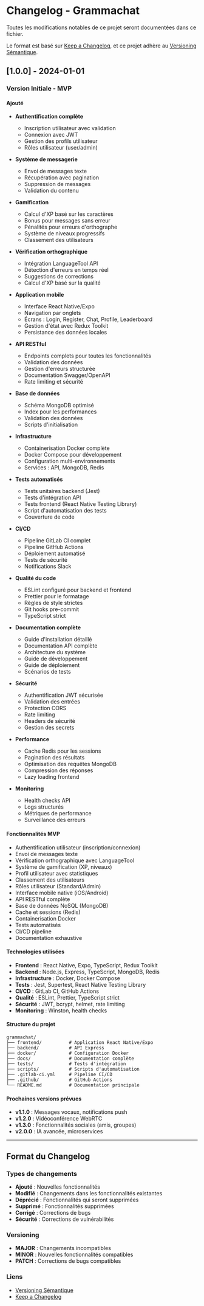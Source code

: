 # Changelog - Grammachat

Toutes les modifications notables de ce projet seront documentées dans ce fichier.

Le format est basé sur [Keep a Changelog](https://keepachangelog.com/fr/1.0.0/),
et ce projet adhère au [Versioning Sémantique](https://semver.org/lang/fr/).

## [1.0.0] - 2024-01-01

### Version Initiale - MVP

#### Ajouté
- **Authentification complète**
  - Inscription utilisateur avec validation
  - Connexion avec JWT
  - Gestion des profils utilisateur
  - Rôles utilisateur (user/admin)

- **Système de messagerie**
  - Envoi de messages texte
  - Récupération avec pagination
  - Suppression de messages
  - Validation du contenu

- **Gamification**
  - Calcul d'XP basé sur les caractères
  - Bonus pour messages sans erreur
  - Pénalités pour erreurs d'orthographe
  - Système de niveaux progressifs
  - Classement des utilisateurs

- **Vérification orthographique**
  - Intégration LanguageTool API
  - Détection d'erreurs en temps réel
  - Suggestions de corrections
  - Calcul d'XP basé sur la qualité

- **Application mobile**
  - Interface React Native/Expo
  - Navigation par onglets
  - Écrans : Login, Register, Chat, Profile, Leaderboard
  - Gestion d'état avec Redux Toolkit
  - Persistance des données locales

- **API RESTful**
  - Endpoints complets pour toutes les fonctionnalités
  - Validation des données
  - Gestion d'erreurs structurée
  - Documentation Swagger/OpenAPI
  - Rate limiting et sécurité

- **Base de données**
  - Schéma MongoDB optimisé
  - Index pour les performances
  - Validation des données
  - Scripts d'initialisation

- **Infrastructure**
  - Containerisation Docker complète
  - Docker Compose pour développement
  - Configuration multi-environnements
  - Services : API, MongoDB, Redis

- **Tests automatisés**
  - Tests unitaires backend (Jest)
  - Tests d'intégration API
  - Tests frontend (React Native Testing Library)
  - Script d'automatisation des tests
  - Couverture de code

- **CI/CD**
  - Pipeline GitLab CI complet
  - Pipeline GitHub Actions
  - Déploiement automatisé
  - Tests de sécurité
  - Notifications Slack

- **Qualité du code**
  - ESLint configuré pour backend et frontend
  - Prettier pour le formatage
  - Règles de style strictes
  - Git hooks pre-commit
  - TypeScript strict

- **Documentation complète**
  - Guide d'installation détaillé
  - Documentation API complète
  - Architecture du système
  - Guide de développement
  - Guide de déploiement
  - Scénarios de tests

- **Sécurité**
  - Authentification JWT sécurisée
  - Validation des entrées
  - Protection CORS
  - Rate limiting
  - Headers de sécurité
  - Gestion des secrets

- **Performance**
  - Cache Redis pour les sessions
  - Pagination des résultats
  - Optimisation des requêtes MongoDB
  - Compression des réponses
  - Lazy loading frontend

- **Monitoring**
  - Health checks API
  - Logs structurés
  - Métriques de performance
  - Surveillance des erreurs

#### Fonctionnalités MVP
-  Authentification utilisateur (inscription/connexion)
-  Envoi de messages texte
-  Vérification orthographique avec LanguageTool
-  Système de gamification (XP, niveaux)
-  Profil utilisateur avec statistiques
-  Classement des utilisateurs
-  Rôles utilisateur (Standard/Admin)
-  Interface mobile native (iOS/Android)
-  API RESTful complète
-  Base de données NoSQL (MongoDB)
-  Cache et sessions (Redis)
-  Containerisation Docker
-  Tests automatisés
-  CI/CD pipeline
-  Documentation exhaustive

#### Technologies utilisées
- **Frontend** : React Native, Expo, TypeScript, Redux Toolkit
- **Backend** : Node.js, Express, TypeScript, MongoDB, Redis
- **Infrastructure** : Docker, Docker Compose
- **Tests** : Jest, Supertest, React Native Testing Library
- **CI/CD** : GitLab CI, GitHub Actions
- **Qualité** : ESLint, Prettier, TypeScript strict
- **Sécurité** : JWT, bcrypt, helmet, rate limiting
- **Monitoring** : Winston, health checks

#### Structure du projet
```
grammachat/
├── frontend/          # Application React Native/Expo
├── backend/           # API Express
├── docker/            # Configuration Docker
├── docs/              # Documentation complète
├── tests/             # Tests d'intégration
├── scripts/           # Scripts d'automatisation
├── .gitlab-ci.yml     # Pipeline CI/CD
├── .github/           # GitHub Actions
└── README.md          # Documentation principale
```

#### Prochaines versions prévues
- **v1.1.0** : Messages vocaux, notifications push
- **v1.2.0** : Vidéoconférence WebRTC
- **v1.3.0** : Fonctionnalités sociales (amis, groupes)
- **v2.0.0** : IA avancée, microservices

---

## Format du Changelog

### Types de changements
- **Ajouté** : Nouvelles fonctionnalités
- **Modifié** : Changements dans les fonctionnalités existantes
- **Déprécié** : Fonctionnalités qui seront supprimées
- **Supprimé** : Fonctionnalités supprimées
- **Corrigé** : Corrections de bugs
- **Sécurité** : Corrections de vulnérabilités

### Versioning
- **MAJOR** : Changements incompatibles
- **MINOR** : Nouvelles fonctionnalités compatibles
- **PATCH** : Corrections de bugs compatibles

### Liens
- [Versioning Sémantique](https://semver.org/lang/fr/)
- [Keep a Changelog](https://keepachangelog.com/fr/1.0.0/)
